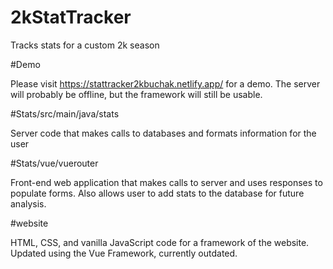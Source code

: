 # 2kStatTracker
Tracks stats for a custom 2k season

#Demo

Please visit https://stattracker2kbuchak.netlify.app/ for a demo. The server will probably be offline, but the framework will still be usable.



#Stats/src/main/java/stats

Server code that makes calls to databases and formats information for the user


#Stats/vue/vuerouter

Front-end web application that makes calls to server and uses responses to populate forms. Also allows user to add stats to the database for future analysis.

#website

HTML, CSS, and vanilla JavaScript code for a framework of the website. Updated using the Vue Framework, currently outdated.
